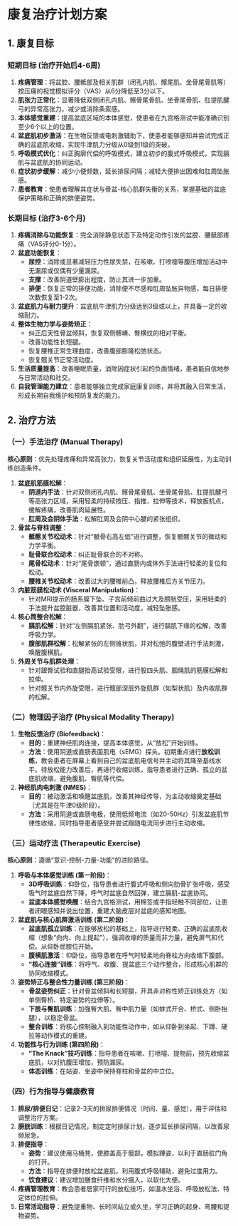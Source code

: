 # 康复治疗计划方案

## 1. 康复目标

### 短期目标 (治疗开始后4-6周)

1.  **疼痛管理**：将盆腔、腰骶部及相关肌群（闭孔内肌、髂尾肌、坐骨尾骨肌等）按压痛的视觉模拟评分（VAS）从6分降低至3分以下。
2.  **肌张力正常化**：显著降低双侧闭孔内肌、髂骨尾骨肌、坐骨尾骨肌、肛提肌腱弓的异常高张力，减少或消除条索感。
3.  **本体感觉重建**：提高盆底区域的本体感觉，使患者在九宫格测试中能准确识别至少6个以上的位置。
4.  **盆底肌初步激活**：在生物反馈或电刺激辅助下，使患者能够感知并尝试完成正确的盆底肌收缩，实现牛津肌力分级从0级到1级的突破。
5.  **呼吸模式优化**：纠正胸廓代偿的呼吸模式，建立初步的腹式呼吸模式，实现膈肌与盆底肌的协同运动。
6.  **症状初步缓解**：减少小便频数，延长排尿间隔；减轻大便排出困难和肛周坠胀感。
7.  **患者教育**：使患者理解其症状与骨盆-核心肌群失衡的关系，掌握基础的盆底保护策略和正确的排便姿势。

### 长期目标 (治疗3-6个月)

1.  **疼痛消除与功能恢复**：完全消除静息状态下及特定动作引发的盆腔、腰骶部疼痛（VAS评分0-1分）。
2.  **盆底功能恢复**：
    *   **尿控**：消除或显著减轻压力性尿失禁，在咳嗽、打喷嚏等腹压增加活动中无漏尿或仅偶有少量漏尿。
    *   **支撑**：改善阴道壁膨出程度，防止其进一步加重。
    *   **排便**：恢复正常的排便功能，消除便不尽感和肛周坠胀异物感，每日排便次数恢复至1-2次。
3.  **盆底肌力与耐力提升**：盆底肌牛津肌力分级达到3级或以上，并具备一定的收缩耐力。
4.  **整体生物力学与姿势矫正**：
    *   纠正后天性骨盆倾斜，恢复双侧髂嵴、臀横纹的相对平衡。
    *   改善功能性长短腿。
    *   恢复腰椎正常生理曲度，改善腹部膨隆松弛状态。
    *   恢复髋关节正常活动度。
5.  **生活质量提高**：改善睡眠质量，消除因症状引起的负面情绪，患者能自信地参与日常活动和社交。
6.  **自我管理能力建立**：患者能够独立完成家庭康复训练，并将其融入日常生活，形成长期自我维护和预防复发的能力。

## 2. 治疗方法

### （一）手法治疗 (Manual Therapy)

**核心原则**：优先处理疼痛和异常高张力，恢复关节活动度和组织延展性，为主动训练创造条件。

1.  **盆底肌筋膜松解**：
    *   **阴道内手法**：针对双侧闭孔内肌、髂骨尾骨肌、坐骨尾骨肌、肛提肌腱弓等高张力区域，采用轻柔的持续按压、指推、拉伸等技术，释放扳机点，缓解疼痛，改善肌肉延展性。
    *   **肛周及会阴体手法**：松解肛周及会阴中心腱的紧张组织。
2.  **骨盆与脊柱调整**：
    *   **骶髂关节松动术**：针对“骶骨右高左低”进行调整，恢复骶髂关节的微动和力学平衡。
    *   **耻骨联合松动术**：纠正耻骨联合的不对称。
    *   **尾骨松动术**：针对“尾骨嵌顿”，通过直肠内或体外手法进行轻柔的复位和松动。
    *   **腰椎关节松动术**：改善过大的腰椎前凸，释放腰椎后方关节压力。
3.  **内脏筋膜松动术 (Visceral Manipulation)**：
    *   针对MRI提示的肠系膜下坠、子宫前倾前曲过大及膀胱受压，采用轻柔的手法提升盆腔脏器，改善其位置和活动度，减轻坠胀感。
4.  **核心筒整合松解**：
    *   **膈肌松解**：针对“左侧膈肌紧张、肋弓外翻”，进行膈肌下缘的松解，改善呼吸力学。
    *   **腹部肌群松解**：松解紧张的左侧锥状肌，并对松弛的腹壁进行手法刺激，唤醒腹横肌。
5.  **外周关节与肌群处理**：
    *   针对跟臀试验和直腿抬高试验受限，进行股四头肌、腘绳肌的筋膜松解和拉伸。
    *   针对髋关节内外旋受限，进行髋部深层外旋肌群（如梨状肌）及内收肌群的松解。

### （二）物理因子治疗 (Physical Modality Therapy)

1.  **生物反馈治疗 (Biofeedback)**：
    *   **目的**：重建神经肌肉连接，提高本体感觉，从“放松”开始训练。
    *   **方法**：使用阴道或直肠表面肌电（sEMG）探头。初期重点进行**放松训练**，教会患者在屏幕上看到自己的盆底肌电信号并主动将其降至基线水平。待放松能力改善后，再进行收缩训练，指导患者进行正确、孤立的盆底肌收缩，避免腹肌、臀肌等代偿。
2.  **神经肌肉电刺激 (NMES)**：
    *   **目的**：被动激活和唤醒盆底肌，改善其神经传导，为主动收缩奠定基础（尤其是在牛津0级阶段）。
    *   **方法**：采用阴道或直肠电极，使用低频电流（如20-50Hz）引发盆底肌节律性收缩，同时指导患者感受并尝试跟随电流同步进行主动收缩。

### （三）运动疗法 (Therapeutic Exercise)

**核心原则**：遵循“意识-控制-力量-功能”的进阶路径。

1.  **呼吸与本体感觉训练 (第一阶段)**：
    *   **3D呼吸训练**：仰卧位，指导患者进行腹式呼吸和侧向肋骨扩张呼吸，感受吸气时盆底自然下降，呼气时盆底自然回弹，建立膈肌-盆底协同。
    *   **盆底本体感觉唤醒**：结合九宫格测试，用棉签或手指轻触不同部位，让患者闭眼感知并说出位置，重建大脑皮层对盆底的感知地图。
2.  **盆底肌与核心肌群激活训练 (第二阶段)**：
    *   **盆底肌孤立训练**：在能够放松的基础上，指导进行轻柔、正确的盆底肌收缩（想象“向内、向上提起”），强调收缩的质量而非力量，避免屏气和代偿。从仰卧屈膝位开始。
    *   **腹横肌激活**：仰卧位，指导患者在呼气时轻柔地向脊柱方向收缩下腹部。
    *   **“核心连接”训练**：将呼气、收腹、提盆底三个动作整合，形成核心肌群的协同收缩模式。
3.  **姿势矫正与整合性力量训练 (第三阶段)**：
    *   **骨盆姿势纠正**：针对骨盆倾斜和长短腿，开具非对称性矫正训练处方（如单侧臀桥、特定姿势的拉伸等）。
    *   **下肢与臀肌训练**：加强臀大肌、臀中肌力量（如蚌式开合、桥式、侧卧抬腿），以稳定骨盆。
    *   **整合训练**：将核心控制融入到功能性动作中，如从仰卧到坐起、下蹲、硬拉等动作模式的重建。
4.  **功能性与行为训练 (第四阶段)**：
    *   **“The Knack”技巧训练**：指导患者在咳嗽、打喷嚏、提物前，预先收缩盆底肌，以对抗腹压增加，预防漏尿。
    *   **体态训练**：在站姿、坐姿中保持脊柱和骨盆的中立位。

### （四）行为指导与健康教育

1.  **排尿/排便日记**：记录2-3天的排尿排便情况（时间、量、感觉），用于评估和调整治疗方案。
2.  **膀胱训练**：根据日记情况，制定定时排尿计划，逐步延长排尿间隔，以改善尿频尿急。
3.  **排便指导**：
    *   **姿势**：建议使用马桶凳，使膝盖高于髋部，模拟蹲姿，以利于直肠肛门角的打开。
    *   **方法**：指导在排便时放松盆底肌，利用腹式呼吸辅助，避免过度用力。
    *   **饮食建议**：建议增加膳食纤维和水分摄入，以软化大便。
4.  **疼痛管理教育**：教会患者居家可行的放松技巧，如温水坐浴、呼吸放松法、特定体位的拉伸。
5.  **日常活动指导**：避免提重物、长时间站立或久坐，学习正确的起身、弯腰和提物姿势。